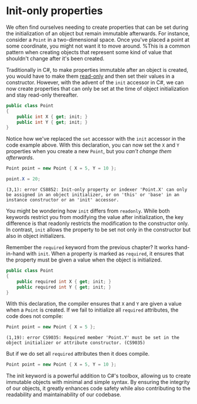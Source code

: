 # Init-only properties

We often find ourselves needing to create properties that can be set during the initialization of an object but remain immutable afterwards.
For instance, consider a `Point` in a two-dimensional space. Once you've placed a point at some coordinate, you might not want it to move around.
%This is a common pattern when creating objects that represent some kind of value that shouldn't change after it's been created.

Traditionally in C#, to make properties immutable after an object is created, you would have to make them [read-only](read-only-properties) and then set their values in a constructor. However, with the advent of the `init` accessor in C#, we can now create properties that can only be set at the time of object initialization and stay read-only thereafter.

```csharp
public class Point
{
    public int X { get; init; }
    public int Y { get; init; }
}
```

Notice how we've replaced the `set` accessor with the `init` accessor in the code example above.
With this declaration, you can now set the `X` and `Y` properties when you create a new `Point`, but you *can't change them afterwards*.

```csharp
Point point = new Point { X = 5, Y = 10 };

point.X = 20;
```

```output
(3,1): error CS8852: Init-only property or indexer 'Point.X' can only be assigned in an object initializer, or on 'this' or 'base' in an instance constructor or an 'init' accessor.
```

You might be wondering how `init` differs from `readonly`. While both keywords restrict you from modifying the value after initialization, the key difference is that readonly restricts the modification to the constructor only. In contrast, `init` allows the property to be set not only in the constructor but also in object initializers.

Remember the `required` keyword from the previous chapter? It works hand-in-hand with `init`. When a property is marked as `required`, it ensures that the property must be given a value when the object is initialized.

```csharp
public class Point
{
    public required int X { get; init; }
    public required int Y { get; init; }
}
```

With this declaration, the compiler ensures that `X` and `Y` are given a value when a `Point` is created.
If we fail to initialize all `required` attributes, the code does not compile:

```csharp
Point point = new Point { X = 5 };
```

```output
(1,19): error CS9035: Required member 'Point.Y' must be set in the object initializer or attribute constructor. (CS9035)
```

But if we do set all `required` attributes then it does compile.

```csharp
Point point = new Point { X = 5, Y = 10 };
```

The init keyword is a powerful addition to C#'s toolbox, allowing us to create immutable objects with minimal and simple syntax. By ensuring the integrity of our objects, it greatly enhances code safety while also contributing to the readability and maintainability of our codebase.

